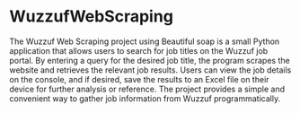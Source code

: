 # WuzzufWebScraping
The Wuzzuf Web Scraping project using Beautiful soap is a small Python application that allows users to search for job titles on the Wuzzuf job portal. By entering a query for the desired job title, the program scrapes the website and retrieves the relevant job results. Users can view the job details on the console, and if desired, save the results to an Excel file on their device for further analysis or reference. The project provides a simple and convenient way to gather job information from Wuzzuf programmatically.
